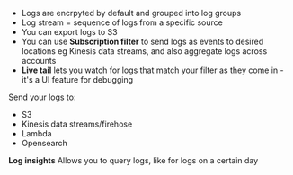
- Logs are encrpyted by default and grouped into log groups
- Log stream = sequence of logs from a specific source
- You can export logs to S3
- You can use **Subscription filter** to send logs as events to desired locations eg Kinesis data streams, and also aggregate logs across accounts
- **Live tail** lets you watch for logs that match your filter as they come in - it's a UI feature for debugging

Send your logs to:
- S3
- Kinesis data streams/firehose
- Lambda
- Opensearch

**Log insights**
Allows you to query logs, like for logs on a certain day

